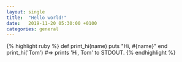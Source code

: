 ```yaml
---
layout: single
title:  "Hello world!"
date:   2019-11-20 05:30:00 +0100
categories: general
---
```


{% highlight ruby %}
def print_hi(name)
  puts "Hi, #{name}"
end
print_hi('Tom')
#=> prints 'Hi, Tom' to STDOUT.
{% endhighlight %}
